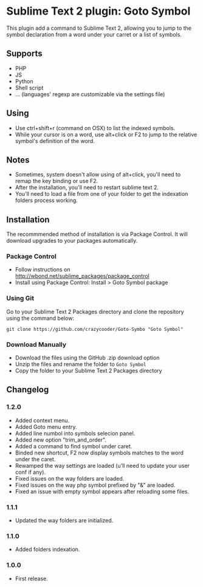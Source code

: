 Sublime Text 2 plugin: Goto Symbol
==================================

This plugin add a command to Sublime Text 2, allowing you to jump to the symbol declaration from a word under your carret or a list of symbols.

Supports
--------

 * PHP
 * JS
 * Python
 * Shell script
 * ... (languages' regexp are customizable via the settings file)

Using
-----

 * Use ctrl+shift+r (command on OSX) to list the indexed symbols.
 * While your cursor is on a word, use alt+click or F2 to jump to the relative symbol's definition of the word.

Notes
-----

 * Sometimes, system doesn't allow using of alt+click, you'll need to remap the key binding or use F2.
 * After the installation, you'll need to restart sublime text 2.
 * You'll need to load a file from one of your folder to get the indexation folders process working.

Installation
------------

The recommmended method of installation is via Package Control. It will download upgrades to your packages automatically.

### Package Control ###

* Follow instructions on http://wbond.net/sublime_packages/package_control
* Install using Package Control: Install > Goto Symbol package

### Using Git ###

Go to your Sublime Text 2 Packages directory and clone the repository using the command below:

    git clone https://github.com/crazycooder/Goto-Symbo "Goto Symbol"

### Download Manually ###

* Download the files using the GitHub .zip download option
* Unzip the files and rename the folder to `Goto Symbol`
* Copy the folder to your Sublime Text 2 Packages directory

Changelog
---------

### 1.2.0 ###
 * Added context menu.
 * Added Goto menu entry.
 * Added line numbol into symbols selecion panel.
 * Added new option "trim_and_order".
 * Added a command to find symbol under caret.
 * Binded new shortcut, F2 now display symbols matches to the word under the caret.
 * Rewamped the way settings are loaded (u'll need to update your user conf if any).
 * Fixed issues on the way folders are loaded.
 * Fixed issues on the way php symbol prefixed by "&" are loaded.
 * Fixed an issue with empty symbol appears after reloading some files.

### 1.1.1 ###
 * Updated the way folders are initialized.

### 1.1.0 ###
 * Added folders indexation.

### 1.0.0 ###
 * First release.

